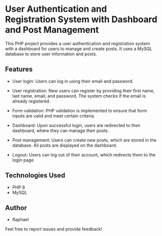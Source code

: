 # User Authentication and Registration System with Dashboard and Post Management

This PHP project provides a user authentication and registration system with a dashboard for users to manage and create posts. It uses a MySQL database to store user information and posts.

## Features

- User login: Users can log in using their email and password.

- User registration: New users can register by providing their first name, last name, email, and password. The system checks if the email is already registered.

- Form validation: PHP validation is implemented to ensure that form inputs are valid and meet certain criteria.

- Dashboard: Upon successful login, users are redirected to their dashboard, where they can manage their posts.

- Post management: Users can create new posts, which are stored in the database. All posts are displayed on the dashboard.

- Logout: Users can log out of their account, which redirects them to the login page

## Technologies Used

- PHP 8
- MySQL

## Author

- Raphael

Feel free to report issues and provide feedback!
